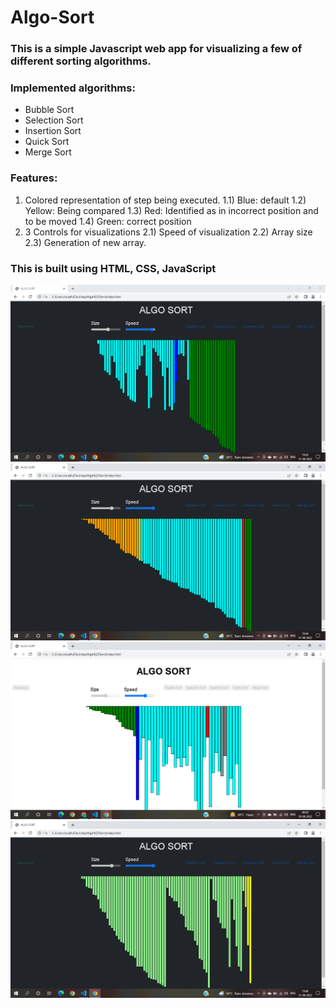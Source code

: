 # Algo-Sort
### This is a simple Javascript web app for visualizing a few of different sorting algorithms.
### Implemented algorithms:
- Bubble Sort 
- Selection Sort
- Insertion Sort
- Quick Sort
- Merge Sort
### Features:
1) Colored representation of step being executed.
  1.1) Blue: default
  1.2) Yellow: Being compared
  1.3) Red: Identified as in incorrect position and to be moved
  1.4) Green: correct position
2) 3 Controls for visualizations
  2.1) Speed of visualization 
  2.2) Array size
  2.3) Generation of new array.

### This is built using HTML, CSS, JavaScript <br/>



<img src="https://github.com/Goalline-byte/Algo-Sort/blob/main/image_ss/1.png"> <br/>
<img src="https://github.com/Goalline-byte/Algo-Sort/blob/main/image_ss/3.png"> <br/>
<img src="https://github.com/Goalline-byte/Algo-Sort/blob/main/image%204.png"> <br/>
<img src="https://github.com/Goalline-byte/Algo-Sort/blob/main/image_ss/6.png"> <br/>
